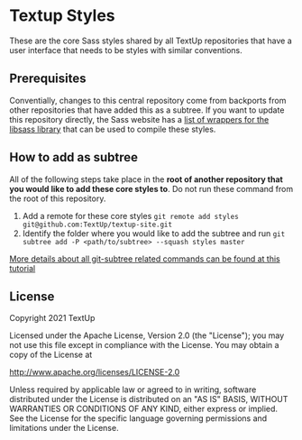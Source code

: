 # Textup Styles

These are the core Sass styles shared by all TextUp repositories that have a user interface that needs to be styles with similar conventions.

## Prerequisites

Conventially, changes to this central repository come from backports from other repositories that have added this as a subtree. If you want to update this repository directly, the Sass website has a [list of wrappers for the libsass library](http://sass-lang.com/libsass) that can be used to compile these styles.

## How to add as subtree

All of the following steps take place in the **root of another repository that you would like to add these core styles to**. Do not run these command from the root of this repository.

1. Add a remote for these core styles `git remote add styles git@github.com:TextUp/textup-site.git`
2. Identify the folder where you would like to add the subtree and run `git subtree add -P <path/to/subtree> --squash styles master`

[More details about all git-subtree related commands can be found at this tutorial](https://medium.com/@porteneuve/mastering-git-subtrees-943d29a798ec#.s0lfst7jk)

## License 

Copyright 2021 TextUp

Licensed under the Apache License, Version 2.0 (the "License");
you may not use this file except in compliance with the License.
You may obtain a copy of the License at

  http://www.apache.org/licenses/LICENSE-2.0

Unless required by applicable law or agreed to in writing, software
distributed under the License is distributed on an "AS IS" BASIS,
WITHOUT WARRANTIES OR CONDITIONS OF ANY KIND, either express or implied.
See the License for the specific language governing permissions and
limitations under the License.
